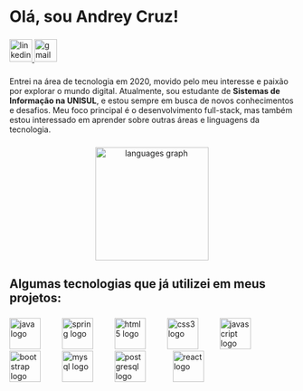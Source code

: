 <h1 align="left">Olá, sou Andrey Cruz!</h1>

###

<div align="left">
  <a href="https://www.linkedin.com/in/andrey-cruz/" target="_blank">
    <img src="https://img.shields.io/static/v1?message=andrey-cruz&logo=linkedin&label=&color=0077B5&logoColor=white&labelColor=&style=for-the-badge" height="40" alt="linkedin logo"  />
  </a>
  <a href="mailto:mcruz.andrey@gmail.com?" target="_blank">
    <img src="https://img.shields.io/static/v1?message=mcruz.andrey&logo=gmail&label=&color=D14836&logoColor=white&labelColor=&style=for-the-badge" height="40" alt="gmail logo"  />
  </a>
</div>

###

<p align="left">Entrei na área de tecnologia em 2020, movido pelo meu interesse e paixão por explorar o mundo digital. Atualmente, sou estudante de <b>Sistemas de Informação na UNISUL</b>, e estou sempre em busca de novos conhecimentos e desafios. Meu foco principal é o desenvolvimento full-stack, mas também estou interessado em aprender sobre outras áreas e linguagens da tecnologia.</p>

###

<div align="center">
  <img src="https://github-readme-stats.vercel.app/api/top-langs?username=andrey-cruz&locale=en&hide_title=false&layout=compact&card_width=320&langs_count=4&theme=merko&hide_border=false&order=2" height="200" alt="languages graph"  />
</div>

###

<h2 align="left">Algumas tecnologias que já utilizei em meus projetos:</h2>

###

<div align="left">
  <img src="https://cdn.jsdelivr.net/gh/devicons/devicon/icons/java/java-original.svg" height="55" alt="java logo"  />
  <img width="30" />
  <img src="https://cdn.jsdelivr.net/gh/devicons/devicon/icons/spring/spring-original.svg" height="55" alt="spring logo"  />
  <img width="30" />
  <img src="https://cdn.jsdelivr.net/gh/devicons/devicon/icons/html5/html5-original.svg" height="55" alt="html5 logo"  />
  <img width="30" />
  <img src="https://cdn.jsdelivr.net/gh/devicons/devicon/icons/css3/css3-original.svg" height="55" alt="css3 logo"  />
  <img width="30" />
  <img src="https://cdn.jsdelivr.net/gh/devicons/devicon/icons/javascript/javascript-original.svg" height="55" alt="javascript logo"  />
  <img width="30" />
  <img src="https://cdn.jsdelivr.net/gh/devicons/devicon/icons/bootstrap/bootstrap-original.svg" height="55" alt="bootstrap logo"  />
  <img width="30" />
  <img src="https://cdn.jsdelivr.net/gh/devicons/devicon/icons/mysql/mysql-original.svg" height="55" alt="mysql logo"  />
  <img width="30" />
  <img src="https://cdn.jsdelivr.net/gh/devicons/devicon/icons/postgresql/postgresql-original.svg" height="55" alt="postgresql logo"  />
  <img width="40" />
  <img src="https://cdn.jsdelivr.net/gh/devicons/devicon/icons/react/react-original.svg" height="55" alt="react logo"  />
</div>

###
